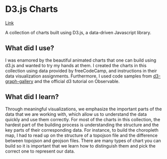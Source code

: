 # D3.js Charts

[Link](d3-charts-serey-roth.netlify.app)

A collection of charts built using D3.js, a data-driven Javascript library. 

## What did I use?
I was enamored by the beautiful animated charts that one can build using d3.js and wanted to try my hands at them. I created the charts in this collection
using data provided by freeCodeCamp, and instructions in their data visualization assignments. Furthermore, I used code samples from [d3-graph-gallery](https://d3-graph-gallery.com/index.html) and the official d3 tutorial on Observable.

## What did I learn?
Through meaningful visualizations, we emphasize the important parts of the data that we are working with, which allow us to understand the data quickly 
and use them correctly. For most of the charts in this collection, the hardest part of the building process is understanding the structure and the key parts of their
corresponding data. For instance, to build the choropleth map, I had to read up on the structure of a topojson file and the difference between topojson and geojson files. There are many types of chart you can build so it is important that we learn how to distinguish them and pick the correct one to represent our data.
